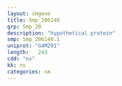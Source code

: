 ```yaml
---
layout: smgene
title: Smp_206140
grp: Smp_20
description: "hypothetical protein"
smp: Smp_206140.1
uniprot: "G4M291"
length:   243
cdd: "ns"
kk: ns
categories: sm
---
```

